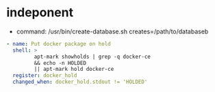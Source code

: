 indeponent
==========

- command: /usr/bin/create-database.sh creates=/path/to/databaseb

```yml
- name: Put docker package on hold
  shell: >
         apt-mark showholds | grep -q docker-ce
         && echo -n HOLDED
         || apt-mark hold docker-ce
  register: docker_hold
  changed_when: docker_hold.stdout != 'HOLDED'
  ```